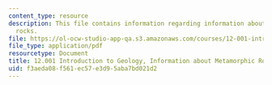 ```yaml
---
content_type: resource
description: This file contains information regarding information about metamorphic
  rocks.
file: https://ol-ocw-studio-app-qa.s3.amazonaws.com/courses/12-001-introduction-to-geology-fall-2013/f3aeda08f561ec57e3d95aba7bd021d2_MIT12_001F13_Lab2-MetaRoIn.pdf
file_type: application/pdf
resourcetype: Document
title: 12.001 Introduction to Geology, Information about Metamorphic Rocks
uid: f3aeda08-f561-ec57-e3d9-5aba7bd021d2
---
```

